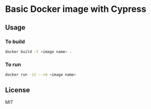 # Basic Docker image with Cypress

## Usage

### To build

```sh
docker build -t <image name> .
```

### To run

```sh
docker run -it --rm <image name>
```

## License

MIT
